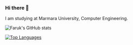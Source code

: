 ### Hi there 👋

I am studying at Marmara University, Computer Engineering.

![Faruk's GitHub stats](https://github-readme-stats.vercel.app/api?username=farukcolak53&show_icons=true&theme=dracula)

[![Top Languages](https://github-readme-stats.vercel.app/api/top-langs/?username=farukcolak53&theme=dracula)](https://github.com/farukcolak53/farukcolak53)


<!--
**farukcolak53/farukcolak53** is a ✨ _special_ ✨ repository because its `README.md` (this file) appears on your GitHub profile.

Here are some ideas to get you started:

- 🔭 I’m currently working on ...
- 🌱 I’m currently learning ...
- 👯 I’m looking to collaborate on ...
- 🤔 I’m looking for help with ...
- 💬 Ask me about ...
- 📫 How to reach me: ...
- 😄 Pronouns: ...
- ⚡ Fun fact: ...
-->
